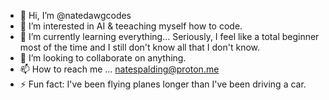 - 👋 Hi, I’m @natedawgcodes
- 👀 I’m interested in AI & teeaching myself how to code.
- 🌱 I’m currently learning everything... Seriously, I feel like a total beginner most of the time and I still don't know all that I don't know.
- 💞️ I’m looking to collaborate on anything.
- 📫 How to reach me ... natespalding@proton.me
- ⚡ Fun fact: I've been flying planes longer than I've been driving a car.

<!---
natedawgcodes/natedawgcodes is a ✨ special ✨ repository because its `README.md` (this file) appears on your GitHub profile.
You can click the Preview link to take a look at your changes.
--->
